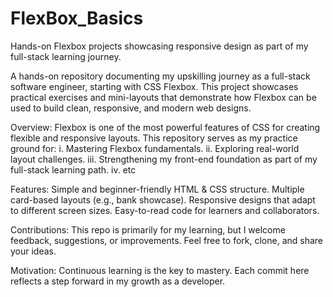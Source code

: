 # FlexBox_Basics
Hands-on Flexbox projects showcasing responsive design as part of my full-stack learning journey.



A hands-on repository documenting my upskilling journey as a full-stack software engineer, starting with CSS Flexbox. This project showcases practical exercises and mini-layouts that demonstrate how Flexbox can be used to build clean, responsive, and modern web designs.



Overview: 
Flexbox is one of the most powerful features of CSS for creating flexible and responsive layouts. This repository serves as my practice ground for:
i.  Mastering Flexbox fundamentals.
ii. Exploring real-world layout challenges.
iii. Strengthening my front-end foundation as part of my full-stack learning path.
iv. etc




Features:
Simple and beginner-friendly HTML & CSS structure.
Multiple card-based layouts (e.g., bank showcase).
Responsive designs that adapt to different screen sizes.
Easy-to-read code for learners and collaborators.


Contributions:
This repo is primarily for my learning, but I welcome feedback, suggestions, or improvements. Feel free to fork, clone, and share your ideas.


Motivation:
Continuous learning is the key to mastery. Each commit here reflects a step forward in my growth as a developer.
